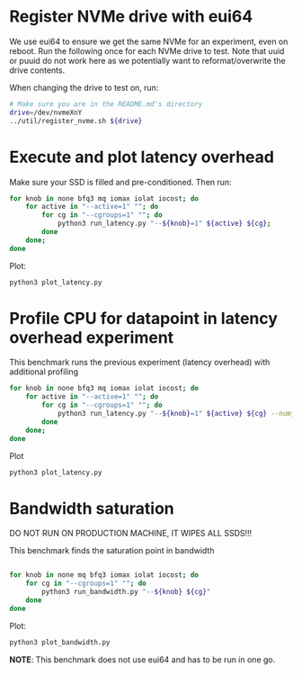 # Register NVMe drive with eui64

We use eui64 to ensure we get the same NVMe for an experiment, even on reboot. Run the following once for each NVMe drive to test.
Note that uuid or puuid do not work here as we potentially want to reformat/overwrite the drive contents.

When changing the drive to test on, run:

```bash
# Make sure you are in the README.md's directory
drive=/dev/nvmeXnY
../util/register_nvme.sh ${drive}
```

# Execute and plot latency overhead

Make sure your SSD is filled and pre-conditioned. Then run:

```bash
for knob in none bfq3 mq iomax iolat iocost; do 
    for active in "--active=1" ""; do 
        for cg in "--cgroups=1" ""; do 
            python3 run_latency.py "--${knob}=1" ${active} ${cg}; 
        done
    done; 
done
```

Plot:

```bash
python3 plot_latency.py 
```

# Profile CPU for datapoint in latency overhead experiment

This benchmark runs the previous experiment (latency overhead) with additional profiling

```bash
for knob in none bfq3 mq iomax iolat iocost; do 
    for active in "--active=1" ""; do 
        for cg in "--cgroups=1" ""; do 
            python3 run_latency.py "--${knob}=1" ${active} ${cg} --numjobs=256 --perf=1; 
        done
    done; 
done
```

Plot

```bash
python3 plot_latency.py
```

# Bandwidth saturation

DO NOT RUN ON PRODUCTION MACHINE, IT WIPES ALL SSDS!!!

This benchmark finds the saturation point in bandwidth

```bash

for knob in none mq bfq3 iomax iolat iocost; do
    for cg in "--cgroups=1" ""; do 
        python3 run_bandwidth.py "--${knob} ${cg}" 
    done
done
```

Plot:

```bash
python3 plot_bandwidth.py
```

**NOTE**:
This benchmark does not use eui64 and has to be run in one go.
